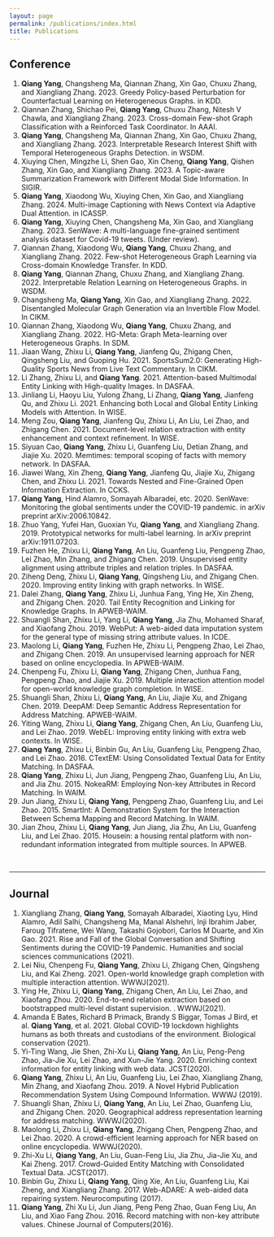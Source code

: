 ```yaml
---
layout: page
permalink: /publications/index.html
title: Publications
---
```


## Conference

1. **Qiang Yang**, Changsheng Ma, Qiannan Zhang, Xin Gao, Chuxu Zhang, and Xiangliang Zhang. 2023. Greedy Policy-based Perturbation for Counterfactual Learning on Heterogeneous Graphs. in KDD.
2. Qiannan Zhang, Shichao Pei, **Qiang Yang**, Chuxu Zhang, Nitesh V Chawla, and Xiangliang Zhang. 2023. Cross-domain Few-shot Graph Classification with a Reinforced Task Coordinator. In AAAI.
3. **Qiang Yang**, Changsheng Ma, Qiannan Zhang, Xin Gao, Chuxu Zhang, and Xiangliang Zhang. 2023. Interpretable Research Interest Shift with Temporal Heterogeneous Graphs Detection. in WSDM.
4. Xiuying Chen, Mingzhe Li, Shen Gao, Xin Cheng, **Qiang Yang**, Qishen Zhang, Xin Gao, and Xiangliang Zhang. 2023. A Topic-aware Summarization Framework with Different Modal Side Information. In SIGIR.
5. **Qiang Yang**, Xiaodong Wu, Xiuying Chen, Xin Gao, and Xiangliang Zhang. 2024. Multi-image Captioning with News Context via Adaptive Dual Attention. in ICASSP.
6. **Qiang Yang**, Xiuying Chen, Changsheng Ma, Xin Gao, and Xiangliang Zhang. 2023. SenWave: A multi-language fine-grained sentiment analysis dataset for Covid-19 tweets. (Under review).
7. Qiannan Zhang, Xiaodong Wu, **Qiang Yang**, Chuxu Zhang, and Xiangliang Zhang. 2022. Few-shot Heterogeneous Graph Learning via Cross-domain Knowledge Transfer. In KDD.
8. **Qiang Yang**, Qiannan Zhang, Chuxu Zhang, and Xiangliang Zhang. 2022. Interpretable Relation Learning on Heterogeneous Graphs. in WSDM.
9. Changsheng Ma, **Qiang Yang**, Xin Gao, and Xiangliang Zhang. 2022. Disentangled Molecular Graph Generation via an Invertible Flow Model. In CIKM.
10. Qiannan Zhang, Xiaodong Wu, **Qiang Yang**, Chuxu Zhang, and Xiangliang Zhang. 2022. HG-Meta: Graph Meta-learning over Heterogeneous Graphs. In SDM.
11. Jiaan Wang, Zhixu Li, **Qiang Yang**, Jianfeng Qu, Zhigang Chen, Qingsheng Liu, and Guoping Hu. 2021. SportsSum2.0: Generating High-Quality Sports News from Live Text Commentary. In CIKM.
12. Li Zhang, Zhixu Li, and **Qiang Yang**. 2021. Attention-based Multimodal Entity Linking with High-quality Images. In DASFAA.
13. Jinliang Li, Haoyu Liu, Yulong Zhang, Li Zhang, **Qiang Yang**, Jianfeng Qu, and Zhixu Li. 2021. Enhancing both Local and Global Entity Linking Models with Attention. In WISE.
14. Meng Zou, **Qiang Yang**, Jianfeng Qu, Zhixu Li, An Liu, Lei Zhao, and Zhigang Chen. 2021. Document-level relation extraction with entity enhancement and context refinement. In WISE.
15. Siyuan Cao, **Qiang Yang**, Zhixu Li, Guanfeng Liu, Detian Zhang, and Jiajie Xu. 2020. Memtimes: temporal scoping of facts with memory network. In DASFAA.
16. Jiawei Wang, Xin Zheng, **Qiang Yang**, Jianfeng Qu, Jiajie Xu, Zhigang Chen, and Zhixu Li. 2021. Towards Nested and Fine-Grained Open Information Extraction. In CCKS.
17. **Qiang Yang**, Hind Alamro, Somayah Albaradei, etc. 2020. SenWave: Monitoring the global sentiments under the COVID-19 pandemic. in arXiv preprint arXiv:2006.10842.
18. Zhuo Yang, Yufei Han, Guoxian Yu, **Qiang Yang**, and Xiangliang Zhang. 2019. Prototypical networks for multi-label learning. In arXiv preprint arXiv:1911.07203.
19. Fuzhen He, Zhixu Li, **Qiang Yang**, An Liu, Guanfeng Liu, Pengpeng Zhao, Lei Zhao, Min Zhang, and Zhigang Chen. 2019. Unsupervised entity alignment using attribute triples and relation triples. In DASFAA.
20. Ziheng Deng, Zhixu Li, **Qiang Yang**, Qingsheng Liu, and Zhigang Chen. 2020. Improving entity linking with graph networks. In WISE.
21. Dalei Zhang, **Qiang Yang**, Zhixu Li, Junhua Fang, Ying He, Xin Zheng, and Zhigang Chen. 2020. Tail Entity Recognition and Linking for Knowledge Graphs. In APWEB-WAIM.
22. Shuangli Shan, Zhixu Li, Yang Li, **Qiang Yang**, Jia Zhu, Mohamed Sharaf, and Xiaofang Zhou. 2019. WebPut: A web-aided data imputation system for the general type of missing string attribute values. In ICDE.
23. Maolong Li, **Qiang Yang**, Fuzhen He, Zhixu Li, Pengpeng Zhao, Lei Zhao, and Zhigang Chen. 2019. An unsupervised learning approach for NER based on online encyclopedia. In APWEB-WAIM.
24. Chenpeng Fu, Zhixu Li, **Qiang Yang**, Zhigang Chen, Junhua Fang, Pengpeng Zhao, and Jiajie Xu. 2019. Multiple interaction attention model for open-world knowledge graph completion. In WISE.
25. Shuangli Shan, Zhixu Li, **Qiang Yang**, An Liu, Jiajie Xu, and Zhigang Chen. 2019. DeepAM: Deep Semantic Address Representation for Address Matching. APWEB-WAIM.
26. Yiting Wang, Zhixu Li, **Qiang Yang**, Zhigang Chen, An Liu, Guanfeng Liu, and Lei Zhao. 2019. WebEL: Improving entity linking with extra web contexts. In WISE.
27. **Qiang Yang**, Zhixu Li, Binbin Gu, An Liu, Guanfeng Liu, Pengpeng Zhao, and Lei Zhao. 2016. CTextEM: Using Consolidated Textual Data for Entity Matching. In DASFAA.
28. **Qiang Yang**, Zhixu Li, Jun Jiang, Pengpeng Zhao, Guanfeng Liu, An Liu, and Jia Zhu. 2015. NokeaRM: Employing Non-key Attributes in Record Matching. In WAIM.
29. Jun Jiang, Zhixu Li, **Qiang Yang**, Pengpeng Zhao, Guanfeng Liu, and Lei Zhao. 2015. SmartInt: A Demonstration System for the Interaction Between Schema Mapping and Record Matching. In WAIM.
30. Jian Zhou, Zhixu Li, **Qiang Yang**, Jun Jiang, Jia Zhu, An Liu, Guanfeng Liu, and Lei Zhao. 2015. Housein: a housing rental platform with non-redundant information integrated from multiple sources. In APWEB.

<br>

---

## Journal

1. Xiangliang Zhang, **Qiang Yang**, Somayah Albaradei, Xiaoting Lyu, Hind Alamro, Adil Salhi, Changsheng Ma, Manal Alshehri, Inji Ibrahim Jaber, Faroug Tifratene, Wei Wang, Takashi Gojobori, Carlos M Duarte, and Xin Gao. 2021. Rise and Fall of the Global Conversation and Shifting Sentiments during the COVID-19 Pandemic. Humanities and social sciences communications (2021).
2. Lei Niu, Chenpeng Fu, **Qiang Yang**, Zhixu Li, Zhigang Chen, Qingsheng Liu, and Kai Zheng. 2021. Open-world knowledge graph completion with multiple interaction attention. WWWJ(2021).
3. Ying He, Zhixu Li, **Qiang Yang**, Zhigang Chen, An Liu, Lei Zhao, and Xiaofang Zhou. 2020. End-to-end relation extraction based on bootstrapped multi-level distant supervision. . WWWJ(2021).
4. Amanda E Bates, Richard B Primack, Brandy S Biggar, Tomas J Bird, et al. **Qiang Yang**, et al. 2021. Global COVID-19 lockdown highlights humans as both threats and custodians of the environment. Biological conservation (2021).
5. Yi-Ting Wang, Jie Shen, Zhi-Xu Li, **Qiang Yang**, An Liu, Peng-Peng Zhao, Jia-Jie Xu, Lei Zhao, and Xun-Jie Yang. 2020. Enriching context information for entity linking with web data. JCST(2020).
6. **Qiang Yang**, Zhixu Li, An Liu, Guanfeng Liu, Lei Zhao, Xiangliang Zhang, Min Zhang, and Xiaofang Zhou. 2019. A Novel Hybrid Publication Recommendation System Using Compound Information. WWWJ (2019).
7. Shuangli Shan, Zhixu Li, **Qiang Yang**, An Liu, Lei Zhao, Guanfeng Liu, and Zhigang Chen. 2020. Geographical address representation learning for address matching. WWWJ(2020).
8. Maolong Li, Zhixu Li, **Qiang Yang**, Zhigang Chen, Pengpeng Zhao, and Lei Zhao. 2020. A crowd-efficient learning approach for NER based on online encyclopedia. WWWJ(2020).
9. Zhi-Xu Li, **Qiang Yang**, An Liu, Guan-Feng Liu, Jia Zhu, Jia-Jie Xu, and Kai Zheng. 2017. Crowd-Guided Entity Matching with Consolidated Textual Data. JCST(2017).
10. Binbin Gu, Zhixu Li, **Qiang Yang**, Qing Xie, An Liu, Guanfeng Liu, Kai Zheng, and Xiangliang Zhang. 2017. Web-ADARE: A web-aided data repairing system. Neurocomputing (2017).
11. **Qiang Yang**, Zhi Xu Li, Jun Jiang, Peng Peng Zhao, Guan Feng Liu, An Liu, and Xiao Fang Zhou. 2016. Record matching with non-key attribute values. Chinese Journal of Computers(2016).

<script src="/assets/js/vanilla-back-to-top.min.js"></script>
<script>addBackToTop()</script>
